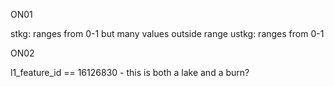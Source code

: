 ON01

stkg: ranges from 0-1 but many values outside range
ustkg: ranges from 0-1

ON02

l1_feature_id == 16126830
    - this is both a lake and a burn?